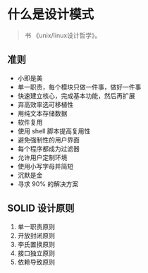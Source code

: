 # 什么是设计模式

> 书 《unix/linux设计哲学》。

## 准则

- 小即是美
- 单一职责，每个模块只做一件事，做好一件事
- 快速建立核心，完成基本功能，然后再扩展
- 弃高效率选可移植性
- 用纯文本存储数据
- 软件复用
- 使用 shell 脚本提高复用性
- 避免强制性的用户界面
- 每个程序都成为过滤器
- 允许用户定制环境
- 使用小写字母并简短
- 沉默是金
- 寻求 90% 的解决方案

## SOLID 设计原则

1. 单一职责原则
2. 开放封闭原则
3. 李氏置换原则
4. 接口独立原则
5. 依赖导致原则